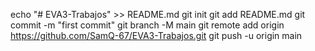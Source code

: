 echo "# EVA3-Trabajos" >> README.md
git init
git add README.md
git commit -m "first commit"
git branch -M main
git remote add origin https://github.com/SamQ-67/EVA3-Trabajos.git
git push -u origin main
